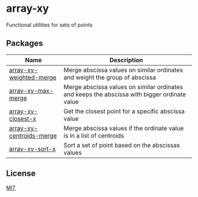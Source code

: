 # array-xy

Functional utilities for sets of points

## Packages
| Name | Description |
| ---- | ---- |
| [array-xy-weighted-merge](./packages/array-xy-weighted-merge) | Merge abscissa values on similar ordinates and weight the group of abscissa |
| [array-xy-max-merge](./packages/array-xy-max-merge) | Merge abscissa values on similar ordinates and keeps the abscissa with bigger ordinate value |
| [array-xy-closest-x](./packages/array-xy-closest-x) | Get the closest point for a specific abscissa value |
| [array-xy-centroids-merge](./packages/array-xy-centroids-merge) | Merge abscissa values if the ordinate value is in a list of centroids |
| [array-xy-sort-x](./packages/array-xy-sort-x) | Sort a set of point based on the abscissas values |
 
## License
 
  [MIT](./LICENSE)